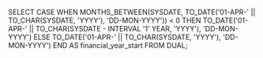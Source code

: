 SELECT CASE
           WHEN MONTHS_BETWEEN(SYSDATE, TO_DATE('01-APR-' || TO_CHAR(SYSDATE, 'YYYY'), 'DD-MON-YYYY')) < 0
           THEN TO_DATE('01-APR-' || TO_CHAR(SYSDATE - INTERVAL '1' YEAR, 'YYYY'), 'DD-MON-YYYY')
           ELSE TO_DATE('01-APR-' || TO_CHAR(SYSDATE, 'YYYY'), 'DD-MON-YYYY')
       END AS financial_year_start
FROM DUAL;